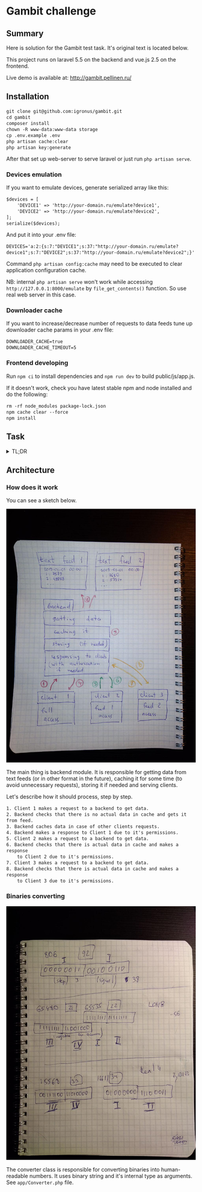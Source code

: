 # Gambit challenge

## Summary

Here is solution for the Gambit test task. It's original text is located below.

This project runs on laravel 5.5 on the backend and vue.js 2.5 on the frontend.

Live demo is available at: http://gambit.pellinen.ru/

## Installation

```
git clone git@github.com:igronus/gambit.git
cd gambit
composer install
chown -R www-data:www-data storage
cp .env.example .env
php artisan cache:clear
php artisan key:generate
```

After that set up web-server to serve laravel or just run `php artisan serve`.

### Devices emulation  

If you want to emulate devices, generate serialized array like this:

```
$devices = [
    'DEVICE1' => 'http://your-domain.ru/emulate?device1',
    'DEVICE2' => 'http://your-domain.ru/emulate?device2',
];
serialize($devices);
```

And put it into your .env file:

```
DEVICES='a:2:{s:7:"DEVICE1";s:37:"http://your-domain.ru/emulate?device1";s:7:"DEVICE2";s:37:"http://your-domain.ru/emulate?device2";}'
```

Command `php artisan config:cache` may need to be executed to clear application configuration cache.

NB: internal `php artisan serve` won't work while accessing `http://127.0.0.1:8000/emulate` by `file_get_contents()` function. So use real web server in this case.

### Downloader cache

If you want to increase/decrease number of requests to data feeds tune up downloader cache params in your .env file:

```
DOWNLOADER_CACHE=true
DOWNLOADER_CACHE_TIMEOUT=5
```

### Frontend developing

Run `npm ci` to install dependencies and `npm run dev` to build public/js/app.js.

If it doesn't work, check you have latest stable npm and node installed and do the following:

```
rm -rf node_modules package-lock.json
npm cache clear --force
npm install
```

## Task

<details>
    <summary>TL;DR</summary>
 
    ### Problem description
    
    TUF-2000M is an ultrasonic energy meter that has a [Modbus](https://en.wikipedia.org/wiki/Modbus) interface described in docs/tuf-2000m.pdf.
    
    Gambit has access to one of these meters and it is providing you a [live text feed](http://tuftuf.gambitlabs.fi/feed.txt) that shows the time of the reading followed by the first 100 register values which look like this:
    
    ```
    2017-01-11 19:12
    1:7579
    2:48988
    3:5064
    4:48142
    5:37967
    6:48877
    7:63814
    8:17575
    9:0
    10:0
    11:24224
    12:15965
    13:0
    14:0
    15:0
    16:0
    17:87
    18:0
    19:9891
    20:16221
    21:65480
    22:65535
    23:39041
    24:48994
    25:0
    26:0
    27:0
    28:0
    29:144
    30:0
    31:48777
    32:16191
    33:15568
    34:16611
    35:28424
    36:16534
    37:7424
    38:15783
    39:14592
    40:15758
    41:5461
    42:49087
    43:45184
    44:15493
    45:36608
    46:15459
    47:29184
    48:15516
    49:0
    50:0
    51:0
    52:0
    53:6432
    54:4386
    55:5889
    56:0
    57:0
    58:0
    59:0
    60:255
    61:120
    62:0
    63:0
    64:0
    65:0
    66:4001
    67:62500
    68:0
    69:0
    70:3
    71:4
    72:4
    73:3606
    74:16800
    75:54913
    76:48896
    77:35706
    78:17101
    79:44042
    80:17099
    81:33339
    82:16963
    83:42500
    84:49530
    85:33468
    86:16963
    87:33210
    88:16963
    89:2885
    90:16512
    91:0
    92:806
    93:3501
    94:3501
    95:0
    96:1
    97:43137
    98:17105
    99:3374
    100:17839
    ```
    
    To help you on your way with data conversion I will give you a few clues based on the example data above:
    
    - Register 21-22, Negative energy accumulator is -56.
    - Register 33-34, Temperature #1/inlet is 7.101173400878906.
    - Register 92, Signal Quality is 38.
    
    The registers and their respective datatypes are explained in detail in [docs/tuf-2000m.pdf](https://github.com/gambit-labs/tuf-2000m/blob/master/docs/tuf-2000m.pdf) on pages 39-42.
    
    ### Your task
    
    #### Option 1: Parsing the Modbus data
    
    Create a program that parses the data, converts it to human readable data like integers, decimals and strings and presents it in a nice way. Depending on your skills and interests you can create a web service that will provide the conversion data, or you could even create a UI to visualize the data somehow, it is entirely up to you what you make of it!
    
    #### Option 2: Web or native app 
    
    If the data conversion path in option 1 is not something that interests you, or you prefer a more graphical solution, create an app that retrieves and parses the data and presents it as is. The key point is to make use of data available in a backend, and present it in a mobile friendly way.
    
    ### Presenting your solution
    
    Provide your solution as a Git repository, e-mail me the link to your private repo, or as a zip file and describe your solution either in the mail or using the README markdown. We appreciate if you can host your solution somewhere in the cloud so we can see an actual demo of it, rather than just looking at code.
    
    There is no single solution to this problem, and we don't expect a complete solution to consider you for a position. Good use of Git version control is appreciated.
</details>

## Architecture

### How does it work

You can see a sketch below.

![architecture_sketch](https://github.com/igronus/gambit/blob/master/doc/architecture_sketch.jpg)

The main thing is backend module. It is responsible for getting data from text feeds (or in other format in the future), caching it for some time (to avoid unnecessary requests), storing it if needed and serving clients.

Let's describe how it should process, step by step.

```
1. Client 1 makes a request to a backend to get data.
2. Backend checks that there is no actual data in cache and gets it from feed.
3. Backend caches data in case of other clients requests.
4. Backend makes a response to Client 1 due to it's permissions.
5. Client 2 makes a request to a backend to get data.
6. Backend checks that there is actual data in cache and makes a response 
    to Client 2 due to it's permissions.
7. Client 3 makes a request to a backend to get data.
8. Backend checks that there is actual data in cache and makes a response 
    to Client 3 due to it's permissions.
```

### Binaries converting

![binaries_sketch](https://github.com/igronus/gambit/blob/master/doc/binaries_sketch.jpg)

The converter class is responsible for converting binaries into human-readable numbers. It uses binary string and it's internal type as arguments. See `app/Converter.php` file.
